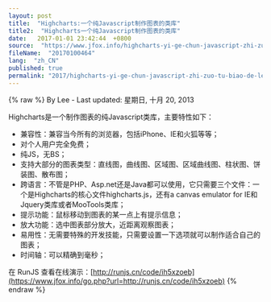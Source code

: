 ```yaml
---
layout: post
title:  "Highcharts:一个纯Javascript制作图表的类库"
title2:  "Highcharts一个纯Javascript制作图表的类库"
date:   2017-01-01 23:42:44  +0800
source:  "https://www.jfox.info/highcharts-yi-ge-chun-javascript-zhi-zuo-tu-biao-de-lei-ku.html"
fileName:  "20170100464"
lang:  "zh_CN"
published: true
permalink: "2017/highcharts-yi-ge-chun-javascript-zhi-zuo-tu-biao-de-lei-ku.html"
---
```

{% raw %}
By Lee - Last updated: 星期日, 十月 20, 2013

Highcharts是一个制作图表的纯Javascript类库，主要特性如下：

- 兼容性：兼容当今所有的浏览器，包括iPhone、IE和火狐等等；
- 对个人用户完全免费；
- 纯JS，无BS；
- 支持大部分的图表类型：直线图，曲线图、区域图、区域曲线图、柱状图、饼装图、散布图；
- 跨语言：不管是PHP、Asp.net还是Java都可以使用，它只需要三个文件：一个是Highcharts的核心文件highcharts.js，还有a canvas emulator for IE和Jquery类库或者MooTools类库；
- 提示功能：鼠标移动到图表的某一点上有提示信息；
- 放大功能：选中图表部分放大，近距离观察图表；
- 易用性：无需要特殊的开发技能，只需要设置一下选项就可以制作适合自己的图表；
- 时间轴：可以精确到毫秒；

在 RunJS 查看在线演示：[http://runjs.cn/code/ih5xzoeb](https://www.jfox.info/go.php?url=http://runjs.cn/code/ih5xzoeb)
{% endraw %}
